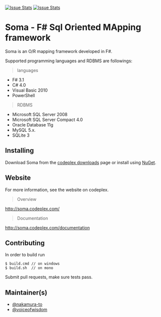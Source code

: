 [![Issue Stats](http://issuestats.com/github/fsprojects/ProjectScaffold/badge/issue)](http://issuestats.com/github/fsprojects/ProjectScaffold)
[![Issue Stats](http://issuestats.com/github/fsprojects/ProjectScaffold/badge/pr)](http://issuestats.com/github/fsprojects/ProjectScaffold)

Soma - F# Sql Oriented MApping framework
=====================================

Soma is an O/R mapping framework developed in F#. 

Supported programming languages and RDBMS are followings:

> languages

* F# 3.1
* C# 4.0
* Visual Basic 2010
* PowerShell

> RDBMS

* Microsoft SQL Server 2008
* Microsoft SQL Server Compact 4.0
* Oracle Database 11g
* MySQL 5.x.
* SQLite 3

## Installing

Download Soma from the [codeplex downloads](http://soma.codeplex.com/releases/view/latest) page or 
install using [NuGet](http://nuget.org/List/Packages/Soma).

## Website

For more information, see the website on codeplex.

> Overview

http://soma.codeplex.com/

> Documentation

http://soma.codeplex.com/documentation

## Contributing

In order to build run

    $ build.cmd // on windows    
    $ build.sh  // on mono

Submit pull requests, make sure tests pass.

## Maintainer(s)

- [@nakamura-to](https://github.com/nakamura-to)
- [@voiceofwisdom](https://github.com/voiceofwisdom)
